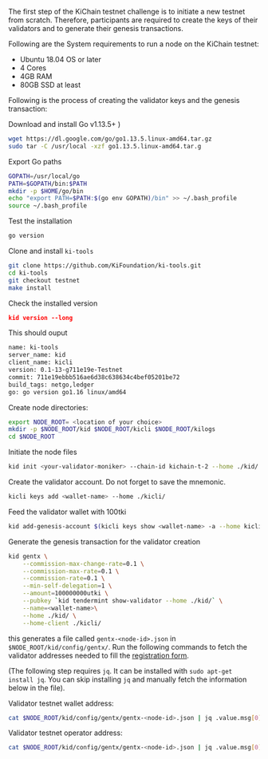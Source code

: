 The first step of the KiChain testnet challenge is to initiate a new testnet from scratch. Therefore, participants are required to create the keys of their validators and to generate their genesis transactions.  

Following are the System requirements to run a node on the KiChain testnet:
- Ubuntu 18.04 OS or later
- 4 Cores
- 4GB RAM
- 80GB SSD at least

Following is the process of creating the validator keys and the genesis transaction:

Download and install Go v1.13.5+ )

```bash
wget https://dl.google.com/go/go1.13.5.linux-amd64.tar.gz
sudo tar -C /usr/local -xzf go1.13.5.linux-amd64.tar.g
```

Export Go paths

```bash
GOPATH=/usr/local/go
PATH=$GOPATH/bin:$PATH
mkdir -p $HOME/go/bin
echo "export PATH=$PATH:$(go env GOPATH)/bin" >> ~/.bash_profile
source ~/.bash_profile
```

Test the installation

```bash
go version
```

Clone and install `ki-tools`

```bash
git clone https://github.com/KiFoundation/ki-tools.git
cd ki-tools
git checkout testnet
make install
```

Check the installed version

```json
kid version --long
```

This should ouput
```bash
name: ki-tools
server_name: kid
client_name: kicli
version: 0.1-13-g711e19e-Testnet
commit: 711e19ebbb516ae6d38c638634c4bef05201be72
build_tags: netgo,ledger
go: go version go1.16 linux/amd64
```

Create node directories:  

```bash
export NODE_ROOT= <location of your choice>
mkdir -p $NODE_ROOT/kid $NODE_ROOT/kicli $NODE_ROOT/kilogs
cd $NODE_ROOT
```

Initiate the node files

```bash
kid init <your-validator-moniker> --chain-id kichain-t-2 --home ./kid/
```

Create the validator account. Do not forget to save the mnemonic.

```bash
kicli keys add <wallet-name> --home ./kicli/
```

Feed the validator wallet with 100tki

```bash
kid add-genesis-account $(kicli keys show <wallet-name> -a --home kicli/ ) 100000000utki --home kid/
```

Generate the genesis transaction for the validator creation

```bash
kid gentx \
	--commission-max-change-rate=0.1 \
	--commission-max-rate=0.1 \
	--commission-rate=0.1 \
	--min-self-delegation=1 \
	--amount=100000000utki \
	--pubkey `kid tendermint show-validator --home ./kid/` \
	--name=<wallet-name>\
	--home ./kid/ \
	--home-client ./kicli/
```

this generates a file called `gentx-<node-id>.json` in `$NODE_ROOT/kid/config/gentx/`. Run the following commands to fetch the validator addresses needed to fill the [registration form](https://forms.gle/AxNdZQ7qeGiQfmjy7).

(The following step requires `jq`. It can be installed with `sudo apt-get install jq`. You can skip installing `jq` and manually fetch the information below in the file).  

Validator testnet wallet address:
```bash
cat $NODE_ROOT/kid/config/gentx/gentx-<node-id>.json | jq .value.msg[0].value.delegator_address
```

Validator testnet operator address:
```bash
cat $NODE_ROOT/kid/config/gentx/gentx-<node-id>.json | jq .value.msg[0].value.validator_address
```
